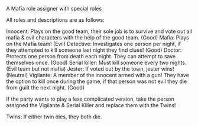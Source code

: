 A Mafia role assigner with special roles

All roles and descriptions are as follows:

Innocent: Plays on the good team, their sole job is to survive and vote out all mafia & evil characters with the help of the good team. (Good)
Mafia: Plays on the Mafia team! (Evil)
Detective: Investigates one person per night, if they attempted to kill someone last night they find clues! (Good)
Doctor: Protects one person from death each night. They can attempt to save themselves once. (Good)
Serial killer: Must kill someone every two nights. (Evil team but not mafia)
Jester: If voted out by the town, jester wins! (Neutral)
Vigilante: A member of the innocent armed with a gun! They have the option to kill once during the game, if that person was not evil they die from guilt the next night. (Good)

If the party wants to play a less complicated version, take the person assigned the Vigilante & Serial Killer and replace them with the Twins!

Twins: If either twin dies, they both die.

